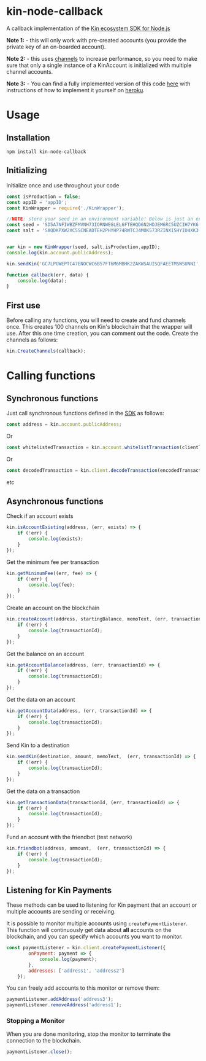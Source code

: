 # kin-node-callback
A callback implementation of the [Kin ecosystem SDK for Node.js](https://github.com/kinecosystem/kin-sdk-node)


**Note 1:** - this will only work with pre-created accounts (you provide the private key of an on-boarded account).

**Note 2:** - this uses [channels](https://docs.kin.org/nodejs/sdk#channels) to increase performance, so  you need to make sure that only a single instance of a KinAccount is initialized with multiple channel accounts.

**Note 3:** - You can find a fully implemented version of this code [here](https://github.com/hitwill/kin-nodejs-server) with instructions of how to implement it yourself on [heroku](https://heroku.com).

# Usage
## Installation
```
npm install kin-node-callback
```

## Initializing
Initialize once and use throughout your code
```javascript
const isProduction = false;
const appID = 'appID';
const KinWrapper = require('./KinWrapper');

//NOTE: store your seed in an environment variable! Below is just an example
const seed = 'SD5A7NFIWBZFMVNH73IORNWEGLEL6FTEHQD6N2HDJEM6RC5UZCIH7YK6';
const salt = 'SAQDKPXW2XC5SCNEADTEH2PHYHP74RWTCJ4MOK573RZINXI5HYIU4XK3';


var kin = new KinWrapper(seed, salt,isProduction,appID);
console.log(kin.account.publicAddress);

kin.sendKin('GC7LPGWEPTC47ENOCWC6B57FT6M6MBHK2ZAKWSAUISQFAEETMSWSUNNI', 10, 'test send', callback);

function callback(err, data) {
    console.log(data);
}
```

## First use
Before calling any functions, you will need to create and fund channels once. This creates 100 channels on Kin's blockchain that the wrapper will use. After this one time creation, you can comment out the code. Create the channels as follows:

```javascript
kin.CreateChannels(callback);

```


# Calling functions
## Synchronous functions
Just call synchronous functions defined in the [SDK](https://github.com/kinecosystem/kin-sdk-node) as follows:
```javascript
const address = kin.account.publicAddress;
```

Or


```javascript
const whitelistedTransaction = kin.account.whitelistTransaction(clientTransaction);
```

Or

```javascript
const decodedTransaction = kin.client.decodeTransaction(encodedTransaction);
```

etc


## Asynchronous functions
Check if an account exists
```javascript
kin.isAccountExisting(address, (err, exists) => {
    if (!err) {
        console.log(exists);
    }
});
```

Get the minimum fee per transaction
```javascript
kin.getMinimumFee((err, fee) => {
    if (!err) {
        console.log(fee);
    }
});
```

Create an account on the blockchain
```javascript
kin.createAccount(address, startingBalance, memoText, (err, transactionId) => {
    if (!err) {
        console.log(transactionId);
    }
});
```

Get the balance on an account
```javascript
kin.getAccountBalance(address, (err, transactionId) => {
    if (!err) {
        console.log(transactionId);
    }
});
```


Get the data on an account
```javascript
kin.getAccountData(address, (err, transactionId) => {
    if (!err) {
        console.log(transactionId);
    }
});
```

Send Kin to a destination
```javascript
kin.sendKin(destination, amount, memoText,  (err, transactionId) => {
    if (!err) {
        console.log(transactionId);
    }
});
```

Get the data on a transaction
```javascript
kin.getTransactionData(transactionId, (err, transactionId) => {
    if (!err) {
        console.log(transactionId);
    }
});
```

Fund an account with the friendbot (test network)
```javascript
kin.friendbot(address, ammount,  (err, transactionId) => {
    if (!err) {
        console.log(transactionId);
    }
});
```

## Listening for Kin Payments
These methods can be used to listening for Kin payment that an account or multiple accounts are sending or receiving.

It is possible to monitor multiple accounts using `createPaymentListener`. This function will continuously get data about **all** accounts on the blockchain, and you can specify which accounts you want to monitor.

```javascript
const paymentListener = kin.client.createPaymentListener({
        onPayment: payment => {
            console.log(payment);
        },
        addresses: ['address1', 'address2']
    });
```

You can freely add accounts to this monitor or remove them:

```javascript
paymentListener.addAddress('address3');
paymentListener.removeAddress('address1');
```

### Stopping a Monitor
When you are done monitoring, stop the monitor to terminate the connection to the blockchain.

```javascript
paymentListener.close();
```